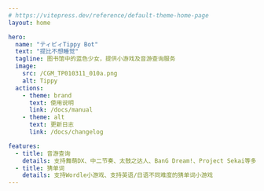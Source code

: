 ```yaml
---
# https://vitepress.dev/reference/default-theme-home-page
layout: home

hero:
  name: "ティピィTippy Bot"
  text: "提比不想睡觉"
  tagline: 图书馆中的蓝色少女，提供小游戏及音游查询服务
  image:
    src: /CGM_TP010311_010a.png
    alt: Tippy
  actions:
    - theme: brand
      text: 使用说明
      link: /docs/manual
    - theme: alt
      text: 更新日志
      link: /docs/changelog

features:
  - title: 音游查询
    details: 支持舞萌DX、中二节奏、太鼓之达人、BanG Dream!、Project Sekai等多款音游的查询服务
  - title: 猜单词
    details: 支持Wordle小游戏、支持英语/日语不同难度的猜单词小游戏
---
```


<style module>
:root {
  --vp-home-hero-name-color: transparent;
  --vp-home-hero-name-background: -webkit-linear-gradient(120deg, #9e76ff, #ff80b0);
  --vp-button-brand-bg: #9e76ff;
  --vp-button-brand-hover-bg: #ff80b0;
}
</style>
